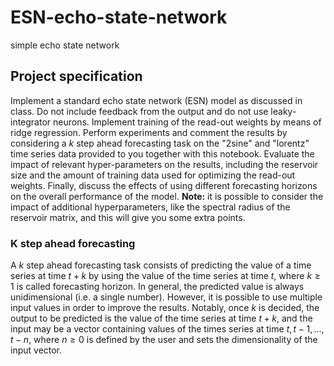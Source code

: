 # ESN-echo-state-network
simple echo state network
## Project specification

Implement a standard echo state network (ESN) model as discussed in class. Do not include feedback from the output and do not use leaky-integrator neurons. Implement training of the read-out weights by means of ridge regression. Perform experiments and comment the results by considering a _k_ step ahead forecasting task on the "2sine" and "lorentz" time series data provided to you together with this notebook. Evaluate the impact of relevant hyper-parameters on the results, including the reservoir size and the amount of training data used for optimizing the read-out weights. Finally, discuss the effects of using different forecasting horizons on the overall performance of the model. **Note:** it is possible to consider the impact of additional hyperparameters, like the spectral radius of the reservoir matrix, and this will give you some extra points.

### K step ahead forecasting
A _k_ step ahead forecasting task consists of predicting the value of a time series at time $t+k$ by using the value of the time series at time $t$, where $k\geq1$ is called forecasting horizon.
In general, the predicted value is always unidimensional (i.e. a single number). However, it is possible to use multiple input values in order to improve the results. Notably, once _k_ is decided, the output to be predicted is the value of the time series at time $t+k$, and the input may be a vector containing values of the times series at time $t, t-1, \dots, t-n$, where $n\geq0$ is defined by the user and sets the dimensionality of the input vector.

